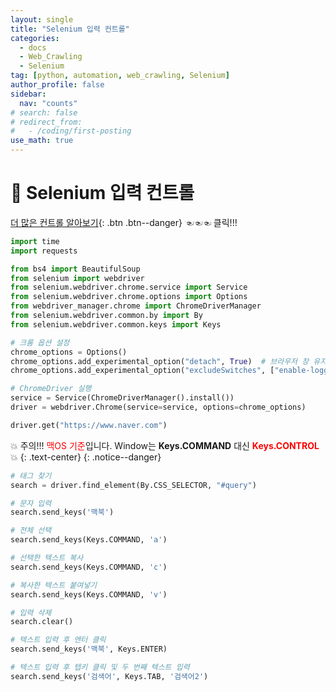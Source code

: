 ```yaml
---
layout: single
title: "Selenium 입력 컨트롤"
categories:
  - docs
  - Web_Crawling
  - Selenium
tag: [python, automation, web_crawling, Selenium]
author_profile: false
sidebar:
  nav: "counts"
# search: false
# redirect_from:
#   - /coding/first-posting
use_math: true
---
```


# 👑 Selenium 입력 컨트롤

[더 많은 컨트롤 알아보기](https://www.selenium.dev/selenium/docs/api/py/webdriver/selenium.webdriver.common.keys.html){: .btn .btn--danger} ☜☜☜ 클릭!!!

```python
import time
import requests

from bs4 import BeautifulSoup
from selenium import webdriver
from selenium.webdriver.chrome.service import Service
from selenium.webdriver.chrome.options import Options
from webdriver_manager.chrome import ChromeDriverManager
from selenium.webdriver.common.by import By
from selenium.webdriver.common.keys import Keys

# 크롬 옵션 설정
chrome_options = Options()
chrome_options.add_experimental_option("detach", True)  # 브라우저 창 유지
chrome_options.add_experimental_option("excludeSwitches", ["enable-logging"])

# ChromeDriver 실행
service = Service(ChromeDriverManager().install())
driver = webdriver.Chrome(service=service, options=chrome_options)

driver.get("https://www.naver.com")
```

💥 주의!!! <span style="color: red;">맥OS 기준</span>입니다. Window는 **Keys.COMMAND** 대신 <span style="color: red;">**Keys.CONTROL**</span> 💥
{: .text-center}
{: .notice--danger}

```python
# 태그 찾기
search = driver.find_element(By.CSS_SELECTOR, "#query")

# 문자 입력
search.send_keys('맥북')
```

```python
# 전체 선택
search.send_keys(Keys.COMMAND, 'a')
```

```python
# 선택한 텍스트 복사
search.send_keys(Keys.COMMAND, 'c')
```

```python
# 복사한 텍스트 붙여넣기
search.send_keys(Keys.COMMAND, 'v')
```

```python
# 입력 삭제
search.clear()
```

```python
# 텍스트 입력 후 엔터 클릭
search.send_keys('맥북', Keys.ENTER)
```

```python
# 텍스트 입력 후 텝키 클릭 및 두 번째 텍스트 입력
search.send_keys('검색어', Keys.TAB, '검색어2')
```
